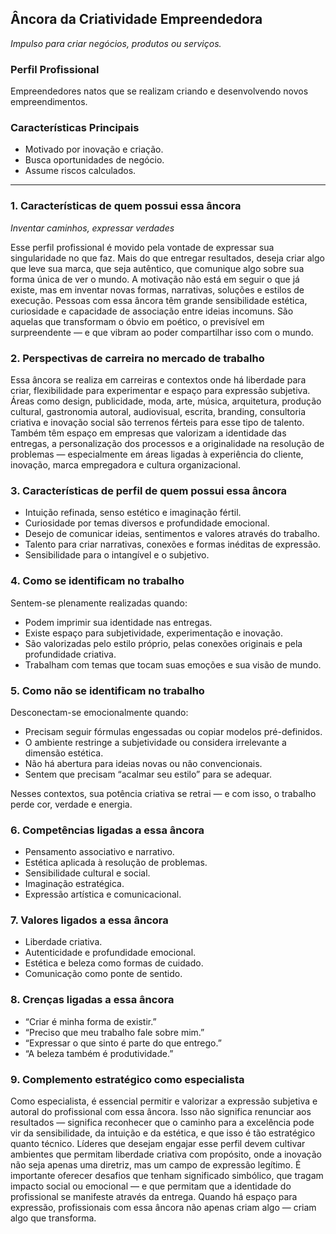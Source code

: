 ## **Âncora da Criatividade Empreendedora**
*Impulso para criar negócios, produtos ou serviços.*

### **Perfil Profissional**
Empreendedores natos que se realizam criando e desenvolvendo novos empreendimentos.

### **Características Principais**
* Motivado por inovação e criação.
* Busca oportunidades de negócio.
* Assume riscos calculados.

---

### **1. Características de quem possui essa âncora**
*Inventar caminhos, expressar verdades*

Esse perfil profissional é movido pela vontade de expressar sua singularidade no que faz. Mais do que entregar resultados, deseja criar algo que leve sua marca, que seja autêntico, que comunique algo sobre sua forma única de ver o mundo. A motivação não está em seguir o que já existe, mas em inventar novas formas, narrativas, soluções e estilos de execução. Pessoas com essa âncora têm grande sensibilidade estética, curiosidade e capacidade de associação entre ideias incomuns. São aquelas que transformam o óbvio em poético, o previsível em surpreendente — e que vibram ao poder compartilhar isso com o mundo.

### **2. Perspectivas de carreira no mercado de trabalho**
Essa âncora se realiza em carreiras e contextos onde há liberdade para criar, flexibilidade para experimentar e espaço para expressão subjetiva. Áreas como design, publicidade, moda, arte, música, arquitetura, produção cultural, gastronomia autoral, audiovisual, escrita, branding, consultoria criativa e inovação social são terrenos férteis para esse tipo de talento. Também têm espaço em empresas que valorizam a identidade das entregas, a personalização dos processos e a originalidade na resolução de problemas — especialmente em áreas ligadas à experiência do cliente, inovação, marca empregadora e cultura organizacional.

### **3. Características de perfil de quem possui essa âncora**
* Intuição refinada, senso estético e imaginação fértil.
* Curiosidade por temas diversos e profundidade emocional.
* Desejo de comunicar ideias, sentimentos e valores através do trabalho.
* Talento para criar narrativas, conexões e formas inéditas de expressão.
* Sensibilidade para o intangível e o subjetivo.

### **4. Como se identificam no trabalho**
Sentem-se plenamente realizadas quando:
* Podem imprimir sua identidade nas entregas.
* Existe espaço para subjetividade, experimentação e inovação.
* São valorizadas pelo estilo próprio, pelas conexões originais e pela profundidade criativa.
* Trabalham com temas que tocam suas emoções e sua visão de mundo.

### **5. Como não se identificam no trabalho**
Desconectam-se emocionalmente quando:
* Precisam seguir fórmulas engessadas ou copiar modelos pré-definidos.
* O ambiente restringe a subjetividade ou considera irrelevante a dimensão estética.
* Não há abertura para ideias novas ou não convencionais.
* Sentem que precisam “acalmar seu estilo” para se adequar.

Nesses contextos, sua potência criativa se retrai — e com isso, o trabalho perde cor, verdade e energia.

### **6. Competências ligadas a essa âncora**
* Pensamento associativo e narrativo.
* Estética aplicada à resolução de problemas.
* Sensibilidade cultural e social.
* Imaginação estratégica.
* Expressão artística e comunicacional.

### **7. Valores ligados a essa âncora**
* Liberdade criativa.
* Autenticidade e profundidade emocional.
* Estética e beleza como formas de cuidado.
* Comunicação como ponte de sentido.

### **8. Crenças ligadas a essa âncora**
* “Criar é minha forma de existir.”
* “Preciso que meu trabalho fale sobre mim.”
* “Expressar o que sinto é parte do que entrego.”
* “A beleza também é produtividade.”

### **9. Complemento estratégico como especialista**
Como especialista, é essencial permitir e valorizar a expressão subjetiva e autoral do profissional com essa âncora. Isso não significa renunciar aos resultados — significa reconhecer que o caminho para a excelência pode vir da sensibilidade, da intuição e da estética, e que isso é tão estratégico quanto técnico. Líderes que desejam engajar esse perfil devem cultivar ambientes que permitam liberdade criativa com propósito, onde a inovação não seja apenas uma diretriz, mas um campo de expressão legítimo. É importante oferecer desafios que tenham significado simbólico, que tragam impacto social ou emocional — e que permitam que a identidade do profissional se manifeste através da entrega. Quando há espaço para expressão, profissionais com essa âncora não apenas criam algo — criam algo que transforma.